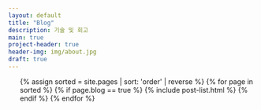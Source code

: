 ```yaml
---
layout: default
title: "Blog"
description: 기술 및 회고
main: true
project-header: true
header-img: img/about.jpg
draft: true
---
```


<ul class="catalogue">
{% assign sorted = site.pages | sort: 'order' | reverse %}
{% for page in sorted %}
{% if page.blog == true %}
{% include post-list.html %}
{% endif %}
{% endfor %}
</ul>
